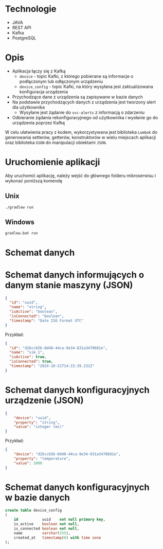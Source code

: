 # Technologie

- JAVA
- REST API
- Kafka
- PostgreSQL

# Opis

- Aplikacja łączy się z Kafką
    -  `device` - topic Kafki, z którego pobierane są informacje o podłączonym lub odłączonym urządzeniu
    -  `device_config` - topic Kafki, na który wysyłana jest zaktualizowana konfiguracja urządzenia
- Przychodzące dane z urządzenia są zapisywane w bazie danych
- Na podstawie przychodzących danych z urządzenia jest tworzony alert dla użytkownika
    - Wysyłane jest żądanie do `svc-alerts` z informacją o zdarzeniu
- Odbieranie żądania rekonfiguracyjnego od użytkownika i wysłanie go do urządzenia poprzez Kafkę

W celu ułatwienia pracy z kodem, wykorzystywana jest biblioteka `Lombok` do generowania setterów, getterów, konstruktorów w wielu miejscach aplikacji oraz biblioteka `GSON` do manipulacji obiektami `JSON`.

# Uruchomienie aplikacji

Aby uruchomić aplikację, należy wejść do głównego folderu mikroserwisu i wykonać poniższą komendę

## Unix

```shell
./gradlew run
```

## Windows

```shell
gradlew.bat run
```

# Schemat danych

# Schemat danych informujących o danym stanie maszyny (JSON)

```json
{
  "id": "uuid",
  "name": "string",
  "isActive": "boolean",
  "isConnected": "boolean",
  "timestamp": "Date ISO Format UTC"
}
```

Przykład:

```json
{
  "id": "d26ccb5b-8d40-44ca-9e34-831a3470681e",
  "name": "sim_1",
  "isActive": true,
  "isConnected": true,
  "timestamp": "2024-10-21T14:15:39.231Z"
}
```

# Schemat danych konfiguracyjnych urządzenie (JSON)

```json
{
    "device": "uuid",
    "property": "string",
    "value": "integer (ms)"
}
```

Przykład:

```json
{
    "device": "d26ccb5b-8d40-44ca-9e34-831a3470681e",
    "property": "temperature",
    "value": 2000
}
```

# Schemat danych konfiguracyjnych w bazie danych

```sql
create table device_config
(
    id           uuid    not null primary key,
    is_active    boolean not null,
    is_connected boolean not null,
    name         varchar(255),
    created_at   timestamp(6) with time zone
);
```